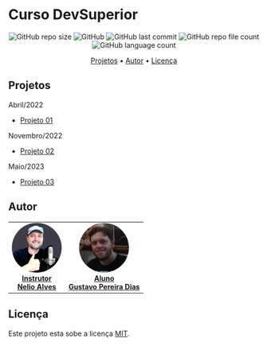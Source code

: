 # Curso DevSuperior 


<p align="center">
  <img alt="GitHub repo size" src="https://img.shields.io/github/repo-size/gpd38/cursoDevSuperior?color=blue">
  <img alt="GitHub" src="https://img.shields.io/github/license/gpd38/cursoDevSuperior?color=red">
  <img alt="GitHub last commit" src="https://img.shields.io/github/last-commit/gpd38/cursoDevSuperior">
  <img alt="GitHub repo file count" src="https://img.shields.io/github/directory-file-count/gpd38/cursoDevSuperior?color=orange">
  <img alt="GitHub language count" src="https://img.shields.io/github/languages/count/gpd38/cursoDevSuperior?color=pink">
</p>

<p align="center">
	<a href="#Projetos">Projetos</a> •
  <a href="#Autor">Autor</a> •
	<a href="#Licença">Licença</a>
</p>

## Projetos

Abril/2022
- [Projeto 01](#)

Novembro/2022
- [Projeto 02](#)

Maio/2023
- [Projeto 03](#)

## Autor

<table>
	<tr>
		<td align="center">
			<a href="https://www.linkedin.com/in//">
				<img style="border-radius: 50%;" src="https://github.com/gpd38/gpd38/blob/main/img/user/nelioAlves.png" width="100px;" alt="Nelio Alves"/>
				<br /><b>Instrutor<br>Nelio Alves</b>
			</a>
			<br />
		</td>
		<td align="center">
			<a href="https://www.linkedin.com/in/gustavopereiradias">
				<img style="border-radius: 50%;" src="https://github.com/gpd38/gpd38/blob/main/img/user/gustavo.jpg" width="100px;" alt="Gustavo Pereira Dias"/>
				<br /><b>Aluno<br>Gustavo Pereira Dias</b>
			</a>
			<br />
		</td>
	</tr>
</table>

## Licença

Este projeto esta sobe a licença [MIT](./LICENSE).
